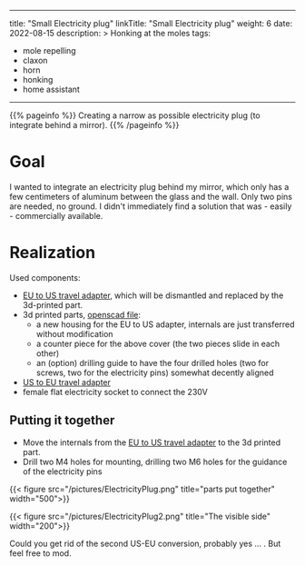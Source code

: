 
---
title: "Small Electricity plug"
linkTitle: "Small Electricity plug"
weight: 6
date: 2022-08-15
description: >
  Honking at the moles
tags:
 - mole repelling
 - claxon
 - horn
 - honking
 - home assistant
---

{{% pageinfo %}}
Creating a narrow as possible electricity plug (to integrate behind a mirror).
{{% /pageinfo %}}

# Goal

I wanted to integrate an electricity plug behind my mirror, which only has a few centimeters of aluminum between the glass and the wall. Only two pins are needed, no ground.
I didn't immediately find a solution that was - easily - commercially available.

# Realization 

Used components:
* [EU to US travel adapter](https://amzn.to/3dwTqR8), which will be dismantled and replaced by the 3d-printed part.
* 3d printed parts, [openscad file](https://www.goosst.com/others/NarrowElectricityPlug.scad):
  + a new housing for the EU to US adapter, internals are just transferred without modification
  + a counter piece for the above cover (the two pieces slide in each other)
  + an (option) drilling guide to have the four drilled holes (two for screws, two for the electricity pins) somewhat decently aligned
* [US to EU travel adapter](https://amzn.to/3w5POMk)
* female flat electricity socket to connect the 230V


## Putting it together

* Move the internals from the [EU to US travel adapter](https://amzn.to/3dwTqR8) to the 3d printed part.
* Drill two M4 holes for mounting, drilling two M6 holes for the guidance of the electricity pins

{{< figure src="/pictures/ElectricityPlug.png" title="parts put together" width="500">}}

{{< figure src="/pictures/ElectricityPlug2.png" title="The visible side" width="200">}}

Could you get rid of the second US-EU conversion, probably yes ... . But feel free to mod.



